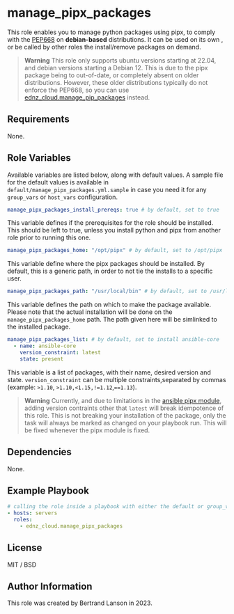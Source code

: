 manage_pipx_packages
=========

This role enables you to manage python packages using pipx, to comply with the [PEP668](https://peps.python.org/pep-0668/) on **debian-based** distributions. It can be used on its own , or be called by other roles the install/remove packages on demand.

> **Warning**
> This role only supports ubuntu versions starting at 22.04, and debian versions starting a Debian 12. This is due to the pipx package being to out-of-date, or completely absent on older distributions. However, these older distributions typically do not enforce the PEP668, so you can use [ednz_cloud.manage_pip_packages](https://github.com/ednz_cloud/manage_pip_packages) instead.

Requirements
------------

None.

Role Variables
--------------
Available variables are listed below, along with default values. A sample file for the default values is available in `default/manage_pipx_packages.yml.sample` in case you need it for any `group_vars` or `host_vars` configuration.

```yaml
manage_pipx_packages_install_prereqs: true # by default, set to true
```
This variable defines if the prerequisites for the role should be installed. This should be left to true, unless you install python and pipx from another role prior to running this one.

```yaml
manage_pipx_packages_home: "/opt/pipx" # by default, set to /opt/pipx
```
This variable define where the pipx packages should be installed. By default, this is a generic path, in order to not tie the installs to a specific user.

```yaml
manage_pipx_packages_path: "/usr/local/bin" # by default, set to /usr/local/bin
```
This variable defines the path on which to make the package available. Please note that the actual installation will be done on the `manage_pipx_packages_home` path. The path given here will be simlinked to the installed package.

```yaml
manage_pipx_packages_list: # by default, set to install ansible-core
  - name: ansible-core
    version_constraint: latest
    state: present
```
This variable is a list of packages, with their name, desired version and state. `version_constraint` can be multiple constraints,separated by commas (example: `>1.10`, `>1.10,<1.15,!=1.12`,`==1.13`).

> **Warning**
> Currently, and due to limitations in the [ansible pipx module](https://docs.ansible.com/ansible/latest/collections/community/general/pipx_module.html), adding version contraints other that `latest` will break idempotence of this role. This is not breaking your installation of the package, only the task will always be marked as changed on your playbook run. This will be fixed whenever the pipx module is fixed.

Dependencies
------------

None.

Example Playbook
----------------

```yaml
# calling the role inside a playbook with either the default or group_vars/host_vars
- hosts: servers
  roles:
    - ednz_cloud.manage_pipx_packages
```

License
-------

MIT / BSD

Author Information
------------------

This role was created by Bertrand Lanson in 2023.

